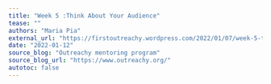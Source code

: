 ```yaml
---
title: "Week 5 :Think About Your Audience"
tease: ""
authors: "Maria Pia"
external_url: "https://firstoutreachy.wordpress.com/2022/01/07/week-5-think-about-your-audience/"
date: "2022-01-12"
source_blog: "Outreachy mentoring program"
source_blog_url: "https://www.outreachy.org/"
autotoc: false
---
```

